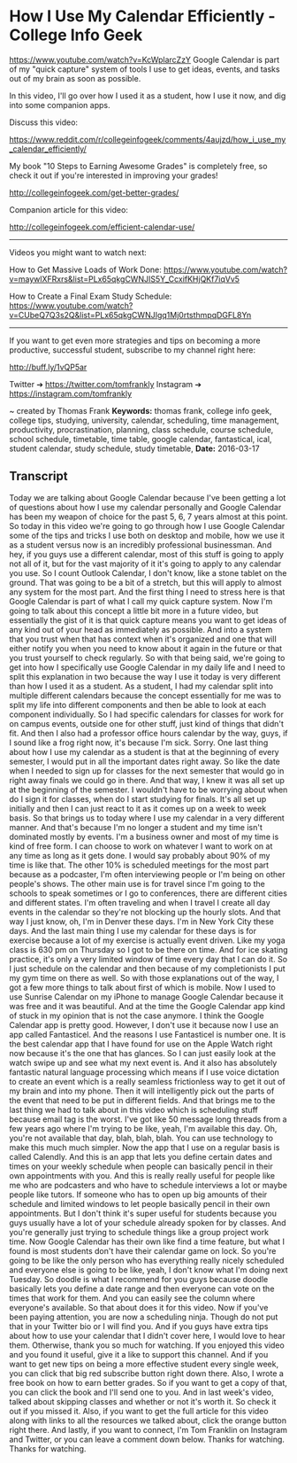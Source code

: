 # How I Use My Calendar Efficiently - College Info Geek
https://www.youtube.com/watch?v=KcWplarcZzY
Google Calendar is part of my "quick capture" system of tools I use to get ideas, events, and tasks out of my brain as soon as possible. 

In this video, I'll go over how I used it as a student, how I use it now, and dig into some companion apps.

Discuss this video:

https://www.reddit.com/r/collegeinfogeek/comments/4aujzd/how_i_use_my_calendar_efficiently/

My book "10 Steps to Earning Awesome Grades" is completely free, so check it out if you're interested in improving your grades!

http://collegeinfogeek.com/get-better-grades/

Companion article for this video:

http://collegeinfogeek.com/efficient-calendar-use/

----------

Videos you might want to watch next:

How to Get Massive Loads of Work Done: https://www.youtube.com/watch?v=maywlXFRxrs&list=PLx65qkgCWNJIS5Y_CcxifKHjQKf7iqVv5

How to Create a Final Exam Study Schedule: https://www.youtube.com/watch?v=CUbeQ7Q3s2Q&list=PLx65qkgCWNJIgq1Mj0rtsthmpqDGFL8Yn

----------

If you want to get even more strategies and tips on becoming a more productive, successful student, subscribe to my channel right here:

http://buff.ly/1vQP5ar

Twitter ➔ https://twitter.com/tomfrankly
Instagram ➔ https://instagram.com/tomfrankly

~ created by Thomas Frank
**Keywords:** thomas frank, college info geek, college tips, studying, university, calendar, scheduling, time management, productivity, procrastination, planning, class schedule, course schedule, school schedule, timetable, time table, google calendar, fantastical, ical, student calendar, study schedule, study timetable, 
**Date:** 2016-03-17

## Transcript
 Today we are talking about Google Calendar because I've been getting a lot of questions about how I use my calendar personally and Google Calendar has been my weapon of choice for the past 5, 6, 7 years almost at this point. So today in this video we're going to go through how I use Google Calendar some of the tips and tricks I use both on desktop and mobile, how we use it as a student versus now is an incredibly professional businessman. And hey, if you guys use a different calendar, most of this stuff is going to apply not all of it, but for the vast majority of it it's going to apply to any calendar you use. So I count Outlook Calendar, I don't know, like a stone tablet on the ground. That was going to be a bit of a stretch, but this will apply to almost any system for the most part. And the first thing I need to stress here is that Google Calendar is part of what I call my quick capture system. Now I'm going to talk about this concept a little bit more in a future video, but essentially the gist of it is that quick capture means you want to get ideas of any kind out of your head as immediately as possible. And into a system that you trust when that has context when it's organized and one that will either notify you when you need to know about it again in the future or that you trust yourself to check regularly. So with that being said, we're going to get into how I specifically use Google Calendar in my daily life and I need to split this explanation in two because the way I use it today is very different than how I used it as a student. As a student, I had my calendar split into multiple different calendars because the concept essentially for me was to split my life into different components and then be able to look at each component individually. So I had specific calendars for classes for work for on campus events, outside one for other stuff, just kind of things that didn't fit. And then I also had a professor office hours calendar by the way, guys, if I sound like a frog right now, it's because I'm sick. Sorry. One last thing about how I use my calendar as a student is that at the beginning of every semester, I would put in all the important dates right away. So like the date when I needed to sign up for classes for the next semester that would go in right away finals we could go in there. And that way, I knew it was all set up at the beginning of the semester. I wouldn't have to be worrying about when do I sign it for classes, when do I start studying for finals. It's all set up initially and then I can just react to it as it comes up on a week to week basis. So that brings us to today where I use my calendar in a very different manner. And that's because I'm no longer a student and my time isn't dominated mostly by events. I'm a business owner and most of my time is kind of free form. I can choose to work on whatever I want to work on at any time as long as it gets done. I would say probably about 90% of my time is like that. The other 10% is scheduled meetings for the most part because as a podcaster, I'm often interviewing people or I'm being on other people's shows. The other main use is for travel since I'm going to the schools to speak sometimes or I go to conferences, there are different cities and different states. I'm often traveling and when I travel I create all day events in the calendar so they're not blocking up the hourly slots. And that way I just know, oh, I'm in Denver these days. I'm in New York City these days. And the last main thing I use my calendar for these days is for exercise because a lot of my exercise is actually event driven. Like my yoga class is 630 pm on Thursday so I got to be there on time. And for ice skating practice, it's only a very limited window of time every day that I can do it. So I just schedule on the calendar and then because of my completionists I put my gym time on there as well. So with those explanations out of the way, I got a few more things to talk about first of which is mobile. Now I used to use Sunrise Calendar on my iPhone to manage Google Calendar because it was free and it was beautiful. And at the time the Google Calendar app kind of stuck in my opinion that is not the case anymore. I think the Google Calendar app is pretty good. However, I don't use it because now I use an app called Fantasticel. And the reasons I use Fantasticel is number one. It is the best calendar app that I have found for use on the Apple Watch right now because it's the one that has glances. So I can just easily look at the watch swipe up and see what my next event is. And it also has absolutely fantastic natural language processing which means if I use voice dictation to create an event which is a really seamless frictionless way to get it out of my brain and into my phone. Then it will intelligently pick out the parts of the event that need to be put in different fields. And that brings me to the last thing we had to talk about in this video which is scheduling stuff because email tag is the worst. I've got like 50 message long threads from a few years ago where I'm trying to be like, yeah, I'm available this day. Oh, you're not available that day, blah, blah, blah. You can use technology to make this much much simpler. Now the app that I use on a regular basis is called Calendly. And this is an app that lets you define certain dates and times on your weekly schedule when people can basically pencil in their own appointments with you. And this is really really useful for people like me who are podcasters and who have to schedule interviews a lot or maybe people like tutors. If someone who has to open up big amounts of their schedule and limited windows to let people basically pencil in their own appointments. But I don't think it's super useful for students because you guys usually have a lot of your schedule already spoken for by classes. And you're generally just trying to schedule things like a group project work time. Now Google Calendar has their own like find a time feature, but what I found is most students don't have their calendar game on lock. So you're going to be like the only person who has everything really nicely scheduled and everyone else is going to be like, yeah, I don't know what I'm doing next Tuesday. So doodle is what I recommend for you guys because doodle basically lets you define a date range and then everyone can vote on the times that work for them. And you can easily see the column where everyone's available. So that about does it for this video. Now if you've been paying attention, you are now a scheduling ninja. Though do not put that in your Twitter bio or I will find you. And if you guys have extra tips about how to use your calendar that I didn't cover here, I would love to hear them. Otherwise, thank you so much for watching. If you enjoyed this video and you found it useful, give it a like to support this channel. And if you want to get new tips on being a more effective student every single week, you can click that big red subscribe button right down there. Also, I wrote a free book on how to earn better grades. So if you want to get a copy of that, you can click the book and I'll send one to you. And in last week's video, talked about skipping classes and whether or not it's worth it. So check it out if you missed it. Also, if you want to get the full article for this video along with links to all the resources we talked about, click the orange button right there. And lastly, if you want to connect, I'm Tom Franklin on Instagram and Twitter, or you can leave a comment down below. Thanks for watching. Thanks for watching.
